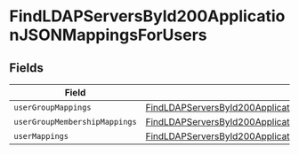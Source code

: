 # FindLDAPServersById200ApplicationJSONMappingsForUsers


## Fields

| Field                                                                                                                                                                                           | Type                                                                                                                                                                                            | Required                                                                                                                                                                                        | Description                                                                                                                                                                                     |
| ----------------------------------------------------------------------------------------------------------------------------------------------------------------------------------------------- | ----------------------------------------------------------------------------------------------------------------------------------------------------------------------------------------------- | ----------------------------------------------------------------------------------------------------------------------------------------------------------------------------------------------- | ----------------------------------------------------------------------------------------------------------------------------------------------------------------------------------------------- |
| `userGroupMappings`                                                                                                                                                                             | [FindLDAPServersById200ApplicationJSONMappingsForUsersUserGroupMappings](../../models/operations/findldapserversbyid200applicationjsonmappingsforusersusergroupmappings.md)                     | :heavy_minus_sign:                                                                                                                                                                              | N/A                                                                                                                                                                                             |
| `userGroupMembershipMappings`                                                                                                                                                                   | [FindLDAPServersById200ApplicationJSONMappingsForUsersUserGroupMembershipMappings](../../models/operations/findldapserversbyid200applicationjsonmappingsforusersusergroupmembershipmappings.md) | :heavy_minus_sign:                                                                                                                                                                              | N/A                                                                                                                                                                                             |
| `userMappings`                                                                                                                                                                                  | [FindLDAPServersById200ApplicationJSONMappingsForUsersUserMappings](../../models/operations/findldapserversbyid200applicationjsonmappingsforusersusermappings.md)                               | :heavy_minus_sign:                                                                                                                                                                              | N/A                                                                                                                                                                                             |